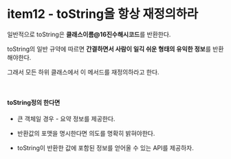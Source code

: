 # item12 - toString을 항상 재정의하라

일반적으로 toString은 **클래스이름@16진수해시코드**를 반환한다.

toString의 일반 규약에 따르면 **간결하면서 사람이 일긱 쉬운 형태의 유익한 정보**를 반환해야한다.

그래서 모든 하위 클래스에서 이 메서드를 재정의하라고 한다.



</br>

#### toString정의 한다면

* 큰 객체일 경우 - 요약 정보를 제공한다.

* 반환값의 포맷을 명시한다면 의도를 명확히 밝혀야한다.
* toString이 반환한 값에 포함된 정보를 얻어올 수 있는 API를 제공하자.

